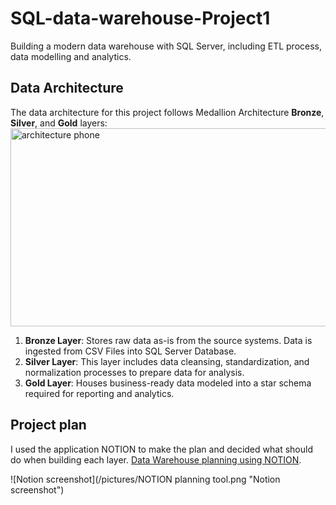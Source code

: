 # SQL-data-warehouse-Project1

Building a modern data warehouse with SQL Server, including ETL process, data modelling and analytics.


## Data Architecture

The data architecture for this project follows Medallion Architecture **Bronze**, **Silver**, and **Gold** layers:
<img width="602" height="317" alt="architecture phone" src="https://github.com/user-attachments/assets/089a7730-3243-4b82-96e5-9f7fe74175f6" />


1. **Bronze Layer**: Stores raw data as-is from the source systems. Data is ingested from CSV Files into SQL Server Database.
2. **Silver Layer**: This layer includes data cleansing, standardization, and normalization processes to prepare data for analysis.
3. **Gold Layer**: Houses business-ready data modeled into a star schema required for reporting and analytics.


## Project plan
I used the application NOTION to make the plan and decided what should do when building each layer.
 [Data Warehouse planning using NOTION](https://www.notion.so/Data-Warehouse-Project-27eabb31efc380ec8878fa400fc6d609?source=copy_link).

![Notion screenshot](/pictures/NOTION planning tool.png "Notion screenshot")
